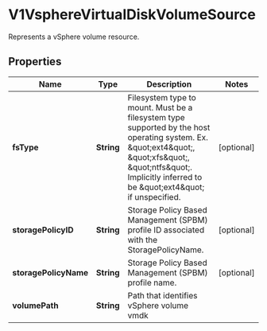 

# V1VsphereVirtualDiskVolumeSource

Represents a vSphere volume resource.

## Properties

| Name | Type | Description | Notes |
|------------ | ------------- | ------------- | -------------|
|**fsType** | **String** | Filesystem type to mount. Must be a filesystem type supported by the host operating system. Ex. \&quot;ext4\&quot;, \&quot;xfs\&quot;, \&quot;ntfs\&quot;. Implicitly inferred to be \&quot;ext4\&quot; if unspecified. |  [optional] |
|**storagePolicyID** | **String** | Storage Policy Based Management (SPBM) profile ID associated with the StoragePolicyName. |  [optional] |
|**storagePolicyName** | **String** | Storage Policy Based Management (SPBM) profile name. |  [optional] |
|**volumePath** | **String** | Path that identifies vSphere volume vmdk |  |



